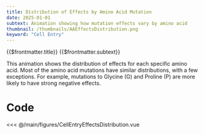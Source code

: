 ```yaml
---
title: Distribution of Effects by Amino Acid Mutation
date: 2025-01-01
subtext: Animation showing how mutation effects vary by amino acid
thumbnail: /thumbnails/AAEffectsDistribution.png
keyword: "Cell Entry"
---
```


<script setup>
  import CellEntryEffectsDistribution from '/main/figures/CellEntryEffectsDistribution.vue';
</script>

<FigureTitle>{{$frontmatter.title}}</FigureTitle>
<SubtitleHeader>{{$frontmatter.subtext}}</SubtitleHeader>

This animation shows the distribution of effects for each specific amino acid. Most of the amino acid mutations have similar distributions, with a few exceptions. For example, mutations to Glycine (G) and Proline (P) are more likely to have strong negative effects.

<D3PlotContainer class="">
    <CellEntryEffectsDistribution />
</D3PlotContainer>

<div class='code-below-figure'>

# Code

<<< @/main/figures/CellEntryEffectsDistribution.vue

</div>